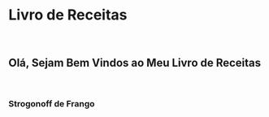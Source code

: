 <!DOCTYPE html>
<html lang="pt-br">
<head>
	<meta charset="utf-8"/>
	<meta content="width=device-width, initial-scale=1, maximum-scale=1" name="viewport">
	
	
</head>
<body>
 		<h1>Livro de Receitas</h1></br>
		<h2>Olá, Sejam Bem Vindos ao Meu Livro de Receitas</h2></br>
		<h3>Strogonoff de Frango<h3></br>
	
 
</body>
</html>

